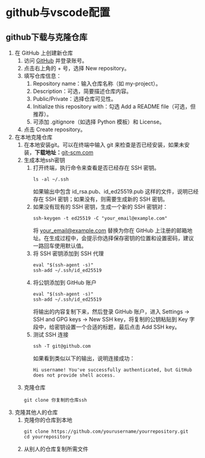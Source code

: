 # github与vscode配置

## github下载与克隆仓库

1. 在 GitHub 上创建新仓库
   1. 访问 [GitHub](https://github.com/?lang=zh-CN&open_in_browser=true) 并登录账号。
   2. 点击右上角的 + 号，选择 New repository。
   3. 填写仓库信息：
      1. Repository name：输入仓库名称（如 my-project）。
      2. Description：可选，简要描述仓库内容。
      3. Public/Private：选择仓库可见性。
      4. Initialize this repository with：勾选 Add a README file（可选，但推荐）。
      5. 可添加 .gitignore（如选择 Python 模板）和 License。
   4. 点击 Create repository。
2. 在本地克隆仓库
   1. 在本地安装git。可以在终端中输入 git 来检查是否已经安装，如果未安装，**下载地址：**[git-scm.com](https://git-scm.com/?lang=zh-CN&open_in_browser=true)
   2. 生成本地ssh密钥
      1. 打开终端，执行命令来查看是否已经存在 SSH 密钥。
         ```
         ls -al ~/.ssh
         ```
         如果输出中包含 id_rsa.pub、id_ed25519.pub 这样的文件，说明已经存在 SSH 密钥；如果没有，则需要生成新的 SSH 密钥。
      2. 如果没有现有的 SSH 密钥，生成一个新的 SSH 密钥对：
         ```
         ssh-keygen -t ed25519 -C "your_email@example.com"
         ```
         将 your_email@example.com 替换为你在 GitHub 上注册的邮箱地址。在生成过程中，会提示你选择保存密钥的位置和设置密码，建议一路回车使用默认值。
      3. 将 SSH 密钥添加到 SSH 代理
         ```
         eval "$(ssh-agent -s)"
         ssh-add ~/.ssh/id_ed25519
         ```
      4. 将公钥添加到 GitHub 账户
         ```
         eval "$(ssh-agent -s)"
         ssh-add ~/.ssh/id_ed25519
         ```
         将输出的内容复制下来，然后登录 GitHub 账户，进入 Settings -> SSH and GPG keys -> New SSH key，将复制的公钥粘贴到 Key 字段中，给密钥设置一个合适的标题，最后点击 Add SSH key。
      5. 测试 SSH 连接
         ```
         ssh -T git@github.com
         ```
         如果看到类似以下的输出，说明连接成功：
         ```
         Hi username! You've successfully authenticated, but GitHub does not provide shell access.
         ```
   3. 克隆仓库
        ```
        git clone 你复制的仓库ssh
        ```
3. 克隆其他人的仓库
   1. 克隆你的仓库到本地
        ```
        git clone https://github.com/yourusername/yourrepository.git
        cd yourrepository
        ```
   2. 从别人的仓库复制所需文件
